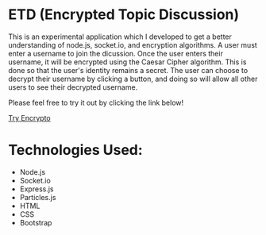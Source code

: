 # ETD (Encrypted Topic Discussion)

This is an experimental application which I developed to get a better understanding of node.js, socket.io, and encryption algorithms. A user must enter a username to join the dicussion. Once the user enters their username, it will be encrypted using the Caesar Cipher algorithm. This is done so that the user's identity remains a secret. The user can choose to decrypt their username by clicking a button, and doing so will allow all other users to see their decrypted username.

Please feel free to try it out by clicking the link below!

[Try Encrypto](https://encrypto.herokuapp.com)


# Technologies Used:

* Node.js
* Socket.io 
* Express.js
* Particles.js
* HTML
* CSS
* Bootstrap
